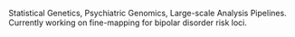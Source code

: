 Statistical Genetics, Psychiatric Genomics, Large-scale Analysis Pipelines.
Currently working on fine-mapping for bipolar disorder risk loci.

<!---
mkoromina/mkoromina is a ✨ special ✨ repository because its `README.md` (this file) appears on your GitHub profile.
You can click the Preview link to take a look at your changes.
--->
